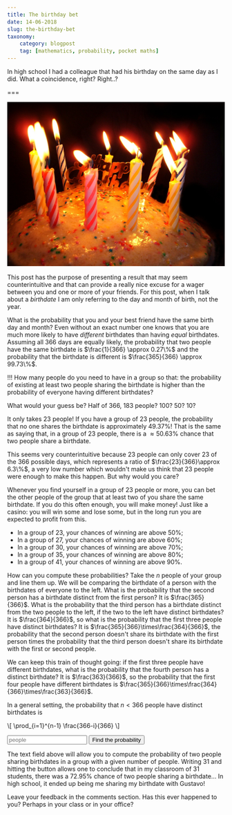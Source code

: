 ```yaml
---
title: The birthday bet
date: 14-06-2018
slug: the-birthday-bet
taxonomy:
    category: blogpost
    tag: [mathematics, probability, pocket maths]
---
```


In high school I had a colleague that had his birthday on the same day as I did.
What a coincidence, right? Right..?

===

![A birthday cake with some candles](birthday-cake.jpg)

This post has the purpose of presenting a result that may seem counterintuitive and that can provide a really nice excuse for a wager between you and one or more of your friends. For this post, when I talk about a _birthdate_ I am only referring to the day and month of birth, not the year.

What is the probability that you and your best friend have the same birth day and month? Even without an exact number one knows that you are much more likely to have _different_ birthdates than having _equal_ birthdates. Assuming all $366$ days are equally likely, the probability that two people have the same birthdate is $\frac{1}{366} \approx 0.27\%$ and the probability that the birthdate is different is $\frac{365}{366} \approx 99.73\%$.

!!! How many people do you need to have in a group so that: the probability of existing at least two people sharing the birthdate is higher than the probability of everyone having different birthdates?

What would your guess be? Half of 366, 183 people? 100? 50? 10?

It only takes $23$ people! If you have a group of $23$ people, the probability that no one shares the birthdate is approximately $49.37\%$! That is the same as saying that, in a group of $23$ people, there is a $\approx 50.63\%$ chance that two people share a birthdate.

This seems very counterintuitive because $23$ people can only cover $23$ of the $366$ possible days, which represents a ratio of $\frac{23}{366}\approx 6.3\%$, a very low number which wouldn't make us think that $23$ people were enough to make this happen. But why would you care?

Whenever you find yourself in a group of $23$ people or more, you can bet the other people of the group that at least two of you share the same birthdate. If you do this often enough, you will make money! Just like a casino: you will win some and lose some, but in the long run you are expected to profit from this.

 - In a group of $23$, your chances of winning are above $50\%$;
 - In a group of $27$, your chances of winning are above $60\%$;
 - In a group of $30$, your chances of winning are above $70\%$;
 - In a group of $35$, your chances of winning are above $80\%$;
 - In a group of $41$, your chances of winning are above $90\%$.

How can you compute these probabilities? Take the $n$ people of your group and line them up. We will be comparing the birthdate of a person with the birthdates of everyone to the left. What is the probability that the second person has a birthdate distinct from the first person? It is $\frac{365}{366}$. What is the probability that the third person has a birthdate distinct from the two people to the left, if the two to the left have distinct birthdates? It is $\frac{364}{366}$, so what is the probability that the first three people have distinct birthdates? It is $\frac{365}{366}\times\frac{364}{366}$, the probability that the second person doesn't share its birthdate with the first person times the probability that the third person doesn't share its birthdate with the first or second people.

We can keep this train of thought going: if the first three people have different birthdates, what is the probability that the fourth person has a distinct birthdate? It is $\frac{363}{366}$, so the probability that the first four people have different birthdates is $\frac{365}{366}\times\frac{364}{366}\times\frac{363}{366}$.

In a general setting, the probability that $n < 366$ people have distinct birthdates is

\\[ \prod_{i=1}^{n-1} \frac{366-i}{366} \\]

<div>
<script>
var compute = function() {
    var n = parseInt(document.getElementById("n").value);
    var result = 1;
    for (var i = 1; i < n; ++i) {
        result *= (366-i)/(366);
    }
    result = 1 - result;
    document.getElementById("result").innerHTML = "If you have " + n + " people together, there is roughly a " + Math.round(result*10000)/100 + "% chance that there is a shared birthday.";
}
</script>
<input type="number" id="n" placeholder="people"></input>
<button onclick='compute()'>Find the probability</button>
<br />
<p id="result"></p>
</div>

The text field above will allow you to compute the probability of two people sharing birthdates in a group with a given number of people. Writing $31$ and hitting the button allows one to conclude that in my classroom of $31$ students, there was a $72.95\%$ chance of two people sharing a birthdate... In high school, it ended up being me sharing my birthdate with Gustavo!

Leave your feedback in the comments section. Has this ever happened to you? Perhaps in your class or in your office?